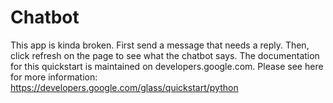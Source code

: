 Chatbot
========================

This app is kinda broken. First send a message that needs a reply. Then, click refresh on the page to see what the chatbot says.
The documentation for this quickstart is maintained on developers.google.com.
Please see here for more information:
https://developers.google.com/glass/quickstart/python

